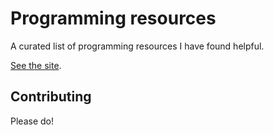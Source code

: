 # Programming resources

A curated list of programming resources I have found helpful.

[See the site](https://rebolyte.github.io/programming-resources/).

## Contributing

Please do!